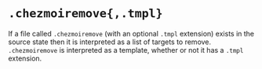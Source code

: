 # `.chezmoiremove{,.tmpl}`

If a file called `.chezmoiremove` (with an optional `.tmpl` extension) exists in
the source state then it is interpreted as a list of targets to remove.
`.chezmoiremove` is interpreted as a template, whether or not it has a `.tmpl`
extension.
